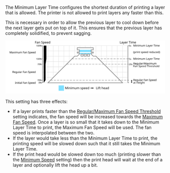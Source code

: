 The Minimum Layer Time configures the shortest duration of printing a layer that is allowed. The printer is not allowed to print layers any faster than this.

This is necessary in order to allow the previous layer to cool down before the next layer gets put on top of it. This ensures that the previous layer has completely solidified, to prevent sagging.

![Which fan speed is used where](../images/cool_fan_speed.svg)

This setting has three effects:
* If a layer prints faster than the [Regular/Maximum Fan Speed Threshold](cool_min_layer_time_fan_speed_max.md) setting indicates, the fan speed will be increased towards the [Maximum Fan Speed](cool_fan_speed_max.md). Once a layer is so small that it takes down to the Minimum Layer Time to print, the Maximum Fan Speed will be used. The fan speed is interpolated between the two.
* If the layer would take less than the Minimum Layer Time to print, the printing speed will be slowed down such that it still takes the Minimum Layer Time.
* If the print head would be slowed down too much (printing slower than the [Minimum Speed](cool_min_speed.md) setting) then the print head will wait at the end of a layer and optionally lift the head up a bit.